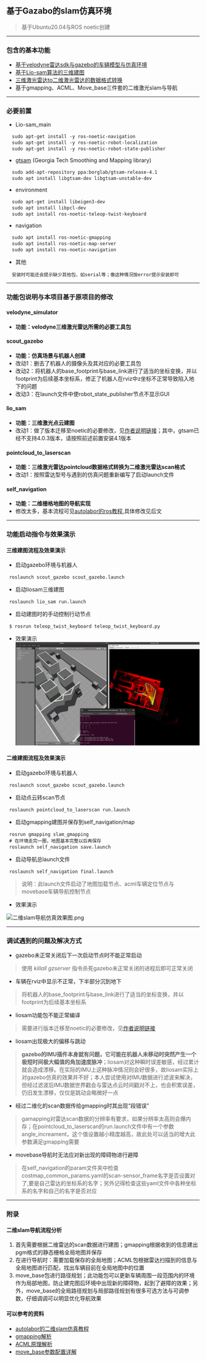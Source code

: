 ## 基于Gazabo的slam仿真环境
> 基于Ubuntu20.04与ROS noetic创建
----------
### 包含的基本功能
* [基于velodyne雷达sdk与gazebo的车辆模型与仿真环境](https://github.com/linzs-online/robot_gazebo/tree/main)
* [基于Lio-sam算法的三维建图](https://github.com/TixiaoShan/LIO-SAM/tree/master)
* [三维激光雷达to二维激光雷达的数据格式转换](https://github.com/zhouyong1234/pointcloud_to_laserscan)
* 基于gmapping、ACML、Move_base三件套的二维激光slam与导航
-------
### 必要前置
* Lio-sam_main
```
  sudo apt-get install -y ros-noetic-navigation
  sudo apt-get install -y ros-noetic-robot-localization
  sudo apt-get install -y ros-noetic-robot-state-publisher
```
- [gtsam](https://gtsam.org/get_started/) (Georgia Tech Smoothing and Mapping library)
```
  sudo add-apt-repository ppa:borglab/gtsam-release-4.1
  sudo apt install libgtsam-dev libgtsam-unstable-dev
```
* environment
```
  sudo apt-get install libeigen3-dev
  sudo apt install libpcl-dev
  sudo apt install ros-noetic-teleop-twist-keyboard
```
* navigation
```
  sudo apt install ros-noetic-gmapping
  sudo apt install ros-noetic-map-server
  sudo apt install ros-noetic-navigation
```
* 其他
```
  安装时可能还会提示缺少其他包，如serial等；像这种情况按error提示安装即可
```
---------
### 功能包说明与本项目基于原项目的修改
#### velodyne_simulator
* **功能：velodyne三维激光雷达所需的必要工具包**
#### scout_gazebo
* **功能：仿真场景与机器人创建**
* 改动1：删去了机器人的摄像头及其对应的必要工具包
* 改动2：将机器人的base_footprint与base_link进行了适当的坐标变换，并以footprint为后续基本坐标系，修正了机器人在rviz中z坐标不正常导致陷入地下的问题
* 改动3：在launch文件中使robot_state_publisher节点不显示GUI
#### lio_sam
* **功能：三维激光点云建图**
* 改动1：做了版本迁移至noetic的必要修改，见[作者说明链接](https://github.com/TixiaoShan/LIO-SAM/issues/206#issuecomment-1095370894)；其中，gtsam已经不支持4.0.3版本，请按照前述前置安装4.1版本
#### pointcloud_to_laserscan
* **功能：三维激光雷达pointcloud数据格式转换为二维激光雷达scan格式**
* 改动1：按照雷达型号与遇到的仿真问题重新编写了启动launch文件
#### self_navigation
* **功能：二维栅格地图的导航实现**
*  修改太多，基本流程可见[autolabor的ros教程](http://www.autolabor.com.cn/book/ROSTutorials/di-7-zhang-ji-qi-ren-dao-822a28-fang-771f29/72-dao-hang-shi-xian.html),具体修改见后文
----------
### 功能启动指令与效果演示
#### 三维建图流程及效果演示
* 启动gazebo环境与机器人
```
 roslaunch scout_gazebo scout_gazebo.launch
```
* 启动liosam三维建图
```
 roslaunch lio_sam run.launch
```
* 启动建图时的手动控制行动节点
```
 $ rosrun teleop_twist_keyboard teleop_twist_keyboard.py
```
* 效果演示
![liosam仿真效果图.png](./markdown_pic/1.png)
#### 二维建图流程及效果演示
* 启动gazebo环境与机器人
```
 roslaunch scout_gazebo scout_gazebo.launch
```
* 启动点云转scan节点
```
 roslaunch pointcloud_to_laserscan run.launch
```
* 启动gmapping建图并保存到self_navigation/map
```
 rosrun gmapping slam_gmapping
 # 在环境走完一圈，地图基本完整以后再保存
 roslaunch self_navigation save.launch
```
* 启动导航总launch文件
```
 roslaunch self_navigation final.launch
```
> 说明：此launch文件启动了地图加载节点、acml车辆定位节点与movebase车辆导航控制节点
* 效果演示
  
![二维slam导航仿真效果图.png](./markdown_pic/2.gif)

-----------------------
### 调试遇到的问题及解决方式
* gazebo未正常关闭后下一次启动节点时不能正常启动
> 使用 *killall gzserver* 指令杀死gazebo未正常关闭的进程后即可正常关闭
* 车辆在rviz中显示不正常，下半部分沉到地下
> 将机器人的base_footprint与base_link进行了适当的坐标变换，并以footprint为后续基本坐标系
* liosam功能包不能正常编译
> 需要进行版本迁移至noetic的必要修改，见[作者说明链接](https://github.com/TixiaoShan/LIO-SAM/issues/206#issuecomment-1095370894)
* liosam出现极大的偏移与跳动
> **gazebo的IMU插件本身就有问题，它可能在机器人未移动时突然产生一个极短时间极大幅值的角加速度脉冲**；liosam对这种瞬时误差敏感，经过累计就会造成漂移。在实际的IMU上这种脉冲情况则会好很多，故liosam实际上对gazebo仿真的效果并不好；本人尝试使用对IMU数据进行滤波来解决，但经过滤波后IMU数据世界戳会与雷达点云时间戳对不上，也会积累误差，仍旧发生漂移，仅仅是跳动会略微好一点
* 经过二维化的scan数据传给gmapping时其出现“段错误”
> gamapping对雷达scan数据的分辨率有要求，如果分辨率太高则会爆内存；在pointcloud_to_laserscan的run.launch文件中有一个参数angle_increament，这个值设置越小精度越高，故此处可以适当的增大此参数满足gmapping需要
* movebase导航时无法应对新出现的障碍物进行避障
> 在self_navigation的param文件夹中检查costmap_common_params.yaml的scan-sensor_frame名字是否设置对了,要是自己雷达的坐标系的名字；另外记得检查这些yaml文件中各种坐标系的名字和自己的名字是否对应
-----------------
### 附录
#### 二维slam导航流程分析
1. 首先需要根据二维雷达的scan数据进行建图；gmapping根据收到的信息建出pgm格式的静态栅格全局地图并保存
2. 在进行导航时：需要加载保存的全局地图；ACML包根据雷达扫描到的信息与全局地图进行匹配，找出车辆目前在全局地图中的位置
3. move_base包进行路径规划；此功能包可以更新车辆周围一段范围内的环境作为局部地图，防止建完图后环境中出现新的障碍物，起到了避障的效果；另外，move_base的全局路径规划与局部路径规划有很多可选方法与可调参数，仔细调调可以明显优化导航效果
#### 可以参考的资料
* [autolabor的二维slam仿真教程](http://www.autolabor.com.cn/book/ROSTutorials/di-7-zhang-ji-qi-ren-dao-822a28-fang-771f29/72-dao-hang-shi-xian.html)
* [gmapping解析](https://zhuanlan.zhihu.com/p/262287388)
* [ACML原理解析](https://zhuanlan.zhihu.com/p/296615490)
* [move_base参数配置详解](https://blog.csdn.net/weixin_43259286/article/details/107235533)

